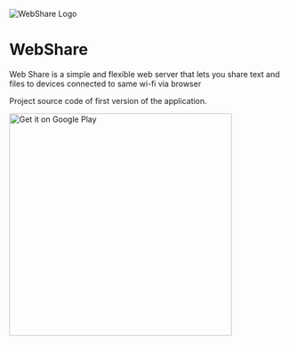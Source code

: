 ![WebShare Logo](https://github.com/SatyaSnehith/WebShare/blob/master/app/src/main/res/mipmap-xxhdpi/ic_launcher_foreground.png)


# WebShare
Web Share is a simple and flexible web server that lets you share text and files to devices connected to same wi-fi via browser

Project source code of first version of the application.

<a href='https://play.google.com/store/apps/details?id=ss.nscube.webshare&hl=en_IN&pcampaignid=pcampaignidMKT-Other-global-all-co-prtnr-py-PartBadge-Mar2515-1'><img alt='Get it on Google Play' src='https://play.google.com/intl/en_us/badges/static/images/badges/en_badge_web_generic.png'  width="400"/></a>
